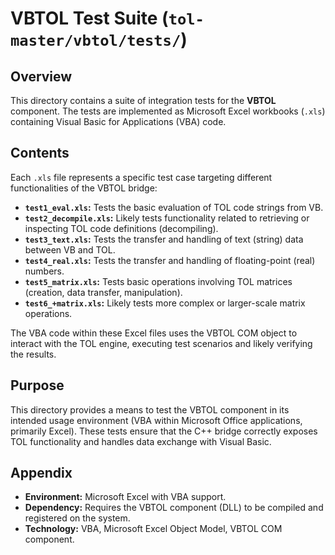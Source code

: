 # VBTOL Test Suite (`tol-master/vbtol/tests/`)

## Overview

This directory contains a suite of integration tests for the **VBTOL** component. The tests are implemented as Microsoft Excel workbooks (`.xls`) containing Visual Basic for Applications (VBA) code.

## Contents

Each `.xls` file represents a specific test case targeting different functionalities of the VBTOL bridge:

- **`test1_eval.xls`:** Tests the basic evaluation of TOL code strings from VB.
- **`test2_decompile.xls`:** Likely tests functionality related to retrieving or inspecting TOL code definitions (decompiling).
- **`test3_text.xls`:** Tests the transfer and handling of text (string) data between VB and TOL.
- **`test4_real.xls`:** Tests the transfer and handling of floating-point (real) numbers.
- **`test5_matrix.xls`:** Tests basic operations involving TOL matrices (creation, data transfer, manipulation).
- **`test6_+matrix.xls`:** Likely tests more complex or larger-scale matrix operations.

The VBA code within these Excel files uses the VBTOL COM object to interact with the TOL engine, executing test scenarios and likely verifying the results.

## Purpose

This directory provides a means to test the VBTOL component in its intended usage environment (VBA within Microsoft Office applications, primarily Excel). These tests ensure that the C++ bridge correctly exposes TOL functionality and handles data exchange with Visual Basic.

## Appendix

- **Environment:** Microsoft Excel with VBA support.
- **Dependency:** Requires the VBTOL component (DLL) to be compiled and registered on the system.
- **Technology:** VBA, Microsoft Excel Object Model, VBTOL COM component. 